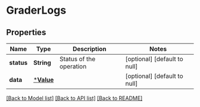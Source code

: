 # GraderLogs

## Properties
Name | Type | Description | Notes
------------ | ------------- | ------------- | -------------
**status** | **String** | Status of the operation | [optional] [default to null]
**data** | [***Value**](Value.md) |  | [optional] [default to null]

[[Back to Model list]](../README.md#documentation-for-models) [[Back to API list]](../README.md#documentation-for-api-endpoints) [[Back to README]](../README.md)


